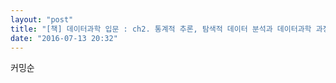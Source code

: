 ```yaml
---
layout: "post"
title: "[책] 데이터과학 입문 : ch2. 통계적 추론, 탐색적 데이터 분석과 데이터과학 과정"
date: "2016-07-13 20:32"
---
```


커밍순
